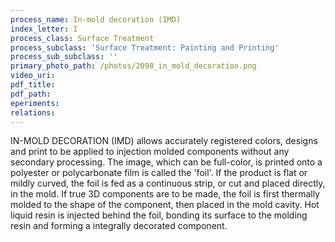 ```yaml
---
process_name: In-mold decoration (IMD)
index_letter: I
process_class: Surface Treatment
process_subclass: 'Surface Treatment: Painting and Printing'
process_sub_subclass: ''
primary_photo_path: /photos/2098_in_mold_decoration.png
video_uri:
pdf_title:
pdf_path:
eperiments:
relations:
---
```


IN-MOLD DECORATION (IMD) allows accurately registered colors, designs and print to be applied to injection molded components without any secondary processing. The image, which can be full-color, is printed onto a polyester or polycarbonate film is called the 'foil'. If the product is flat or mildly curved, the foil is fed as a continuous strip, or cut and placed directly, in the mold. If true 3D components are to be made, the foil is first thermally molded to the shape of the component, then placed in the mold cavity. Hot liquid resin is injected behind the foil, bonding its surface to the molding resin and forming a integrally decorated component.
